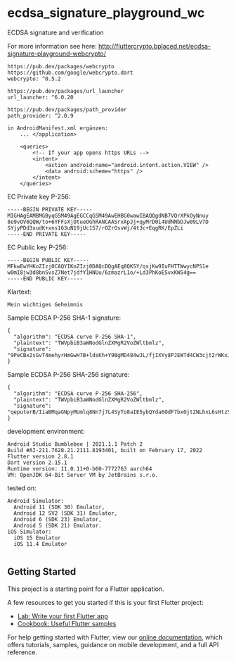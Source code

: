 # ecdsa_signature_playground_wc

ECDSA signature and verification

For more information see here: http://fluttercrypto.bplaced.net/ecdsa-signature-playground-webcrypto/

```plaintext
https://pub.dev/packages/webcrypto
https://github.com/google/webcrypto.dart
webcrypto: ^0.5.2

https://pub.dev/packages/url_launcher
url_launcher: ^6.0.20

https://pub.dev/packages/path_provider
path_provider: ^2.0.9

in AndroidManifest.xml ergänzen:
    ... </application>
    
    <queries>
        <!-- If your app opens https URLs -->
        <intent>
            <action android:name="android.intent.action.VIEW" />
            <data android:scheme="https" />
        </intent>
    </queries>
```    

EC Private key P-256:
```plaintext
-----BEGIN PRIVATE KEY-----
MIGHAgEAMBMGByqGSM49AgEGCCqGSM49AwEHBG0wawIBAQQgdNB7VQrXPkOyNnuy
8e9vOV6QQW/to+6YFFsXjOtueOGhRANCAASrxApJj+qyMrD0i4UdNNbDJw09LV7D
SYjyPDd3xudK+xns163uN19jUc1S7/rOZrOsvWj/4t3c+EqgRK/EpZLi
-----END PRIVATE KEY-----
```

EC Public key P-256:
```plaintext
-----BEGIN PUBLIC KEY-----
MFkwEwYHKoZIzj0CAQYIKoZIzj0DAQcDQgAEq8QKSY/qsjKw9IuFHTTWwycNPS1e
w0mI8jw3d8bnSvsZ7Net7jdfY1HNUu/6zmazrL1o/+Ld3PhKoESvxKWS4g==
-----END PUBLIC KEY-----
```

Klartext:
```plaintext
Mein wichtiges Geheimnis
```

Sample ECDSA P-256 SHA-1 signature:
```plaintext
{
  "algorithm": "ECDSA curve P-256 SHA-1",
  "plaintext": "TWVpbiB3aWNodGlnZXMgR2VoZWltbmlz",
  "signature": "9PeCBx2sGvT4mehyrHmGwH7B+ldsKh+Y9BgMD484wJL/fjIXYy8PJEWTd4CW3cjt2rWKxJtisvDKSfd4cRb7tg=="
}
```

Sample ECDSA P-256 SHA-256 signature:
```plaintext
{
  "algorithm": "ECDSA curve P-256 SHA-256",
  "plaintext": "TWVpbiB3aWNodGlnZXMgR2VoZWltbmlz",
  "signature": "qeputerB/IiaBMqaGNpyMUmlq8Nn7j7L4SyTo8aIE5ybQYda6OdF7bxOjtZNLhxL6sHtz5CLvRYhpUEwjqM+hw=="
}
```

development environment:
```plaintext
Android Studio Bumblebee | 2021.1.1 Patch 2
Build #AI-211.7628.21.2111.8193401, built on February 17, 2022
Flutter version 2.8.1
Dart version 2.15.1
Runtime version: 11.0.11+0-b60-7772763 aarch64
VM: OpenJDK 64-Bit Server VM by JetBrains s.r.o.
```

tested on:
```plaintext
Android Simulator: 
  Android 11 (SDK 30) Emulator,
  Android 12 SV2 (SDK 31) Emulator, 
  Android 6 (SDK 23) Emulator,
  Android 5 (SDK 21) Emulator.
iOS Simulator:  
  iOS 15 Emulator
  iOS 11.4 Emulator 
```


```plaintext

```


## Getting Started

This project is a starting point for a Flutter application.

A few resources to get you started if this is your first Flutter project:

- [Lab: Write your first Flutter app](https://flutter.dev/docs/get-started/codelab)
- [Cookbook: Useful Flutter samples](https://flutter.dev/docs/cookbook)

For help getting started with Flutter, view our
[online documentation](https://flutter.dev/docs), which offers tutorials,
samples, guidance on mobile development, and a full API reference.
